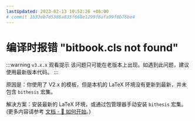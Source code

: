```yaml
---
lastUpdated: 2023-02-13 10:52:26 +08:00
# commit 1b33eb7d5386a835f668e1299f8afa99f0b76be4
---
```


# 编译时报错 "bitbook.cls not found"

:::warning `v3.x.x` 观看提示
该问题只可能在老版本上出现。如遇到此问题，建议使用最新版本代码。
:::

原因是：你使用了 V2.x 的模板，但是本机的 LaTeX 环境没有更新到最新，并未包含 `bithesis` 宏集。

解决方案：安装最新的 LaTeX 环境，或通过包管理器手动安装 `bithesis` 宏集。(更多内容请参考 [文档 - 🍌 如何开始](../guide/getting-started.md)。)
